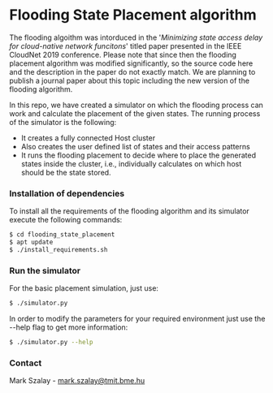# Flooding State Placement algorithm

The flooding algoithm was intorduced in the '*Minimizing state access delay for cloud-native network funcitons*' titled paper presented in the IEEE CloudNet 2019 conference. Please note that since then the flooding placement algorithm was modified significantly, so the source code here and the description in the paper do not exactly match. We are planning to publish a journal paper about this topic including the new version of the flooding algorithm.

In this repo, we have created a simulator on which the flooding process can work and calculate the placement of the given states. The running process of the simulator is the following:
  - It creates a fully connected Host cluster
  - Also creates the user defined list of states and their access patterns
  - It runs the flooding placement to decide where to place the generated states inside the cluster, i.e., individually calculates on which host should be the state stored.


### Installation of dependencies

To install all the requirements of the flooding algorithm and its simulator execute the following commands:

```sh
$ cd flooding_state_placement
$ apt update
$ ./install_requirements.sh
```

### Run the simulator

For the basic placement simulation, just use:

```sh
$ ./simulator.py
```

In order to modify the parameters for your required environment just use the --help flag to get more information:

```sh
$ ./simulator.py --help
```

### Contact

Mark Szalay - mark.szalay@tmit.bme.hu

